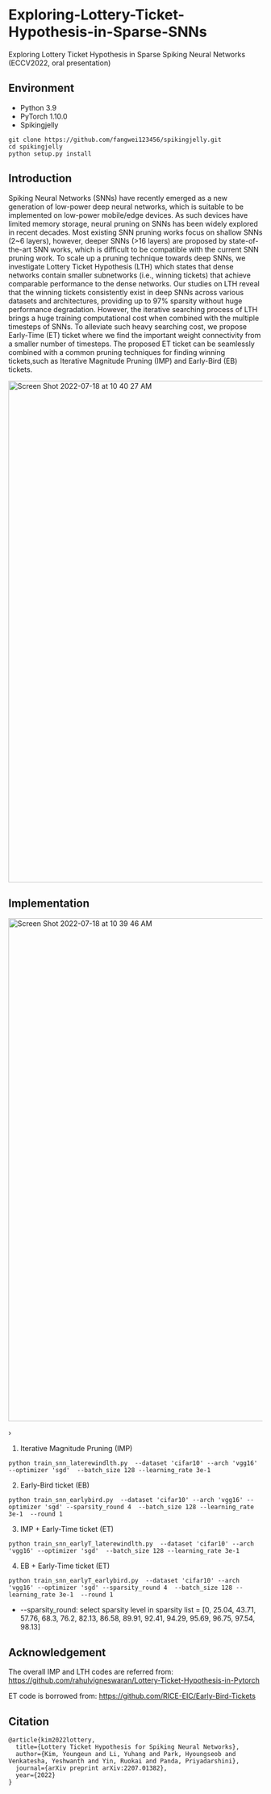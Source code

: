 # Exploring-Lottery-Ticket-Hypothesis-in-Sparse-SNNs
Exploring Lottery Ticket Hypothesis in Sparse Spiking Neural Networks (ECCV2022, oral presentation)




## Environment
* Python 3.9    
* PyTorch 1.10.0   
* Spikingjelly
```
git clone https://github.com/fangwei123456/spikingjelly.git
cd spikingjelly
python setup.py install
```       

## Introduction 
Spiking Neural Networks (SNNs) have recently emerged as a new generation of low-power deep neural networks, which is suitable to be implemented on low-power mobile/edge devices. As such devices have limited memory storage, neural pruning on SNNs has been widely explored in recent decades. Most existing SNN pruning works focus on shallow SNNs (2~6 layers), however, deeper SNNs (>16 layers) are proposed by state-of-the-art SNN works, which is difficult to be compatible with the current SNN pruning work. To scale up a pruning technique towards deep SNNs, we investigate Lottery Ticket Hypothesis (LTH) which states that dense networks contain smaller subnetworks (i.e., winning tickets) that achieve comparable performance to the dense networks. Our studies on LTH reveal that the winning tickets consistently exist in deep SNNs across various datasets and architectures, providing up to 97% sparsity without huge performance  degradation. However, the iterative searching process of LTH brings a huge training computational cost when combined with the multiple timesteps of SNNs. To alleviate such heavy searching cost, we propose Early-Time (ET) ticket where we find the important weight connectivity from a smaller number of timesteps. The proposed ET ticket can be seamlessly combined with a common pruning techniques for finding winning tickets,such as Iterative Magnitude Pruning (IMP) and Early-Bird (EB) tickets. 

<img width="995" alt="Screen Shot 2022-07-18 at 10 40 27 AM" src="https://user-images.githubusercontent.com/41351363/179536451-952aa7b7-59cc-4926-b70c-afa2d79fb825.png">

## Implementation 

<img width="998" alt="Screen Shot 2022-07-18 at 10 39 46 AM" src="https://user-images.githubusercontent.com/41351363/179536311-714697ab-7355-42ae-942e-bbf8216a4e0e.png">

›
1) Iterative Magnitude Pruning (IMP)
```
python train_snn_laterewindlth.py  --dataset 'cifar10' --arch 'vgg16' --optimizer 'sgd'  --batch_size 128 --learning_rate 3e-1 
```
2) Early-Bird ticket (EB)
```
python train_snn_earlybird.py  --dataset 'cifar10' --arch 'vgg16' --optimizer 'sgd' --sparsity_round 4  --batch_size 128 --learning_rate 3e-1  --round 1
```
3) IMP + Early-Time ticket (ET)
```
python train_snn_earlyT_laterewindlth.py  --dataset 'cifar10' --arch 'vgg16' --optimizer 'sgd'  --batch_size 128 --learning_rate 3e-1 
```
4) EB + Early-Time ticket (ET)
```
python train_snn_earlyT_earlybird.py  --dataset 'cifar10' --arch 'vgg16' --optimizer 'sgd' --sparsity_round 4  --batch_size 128 --learning_rate 3e-1  --round 1
```
*  --sparsity_round: select sparsity level in sparsity list = [0,	25.04,	43.71, 57.76,	68.3, 76.2,	82.13, 86.58, 89.91, 92.41,	94.29, 95.69, 96.75, 97.54,	98.13]


## Acknowledgement 
The overall IMP and LTH codes are referred from: 
https://github.com/rahulvigneswaran/Lottery-Ticket-Hypothesis-in-Pytorch

ET code is borrowed from: 
https://github.com/RICE-EIC/Early-Bird-Tickets

## Citation
```
@article{kim2022lottery,
  title={Lottery Ticket Hypothesis for Spiking Neural Networks},
  author={Kim, Youngeun and Li, Yuhang and Park, Hyoungseob and Venkatesha, Yeshwanth and Yin, Ruokai and Panda, Priyadarshini},
  journal={arXiv preprint arXiv:2207.01382},
  year={2022}
}
```       
